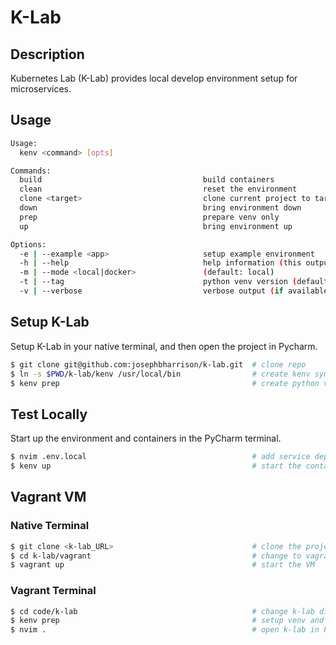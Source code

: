 # K-Lab

## Description

Kubernetes Lab (K-Lab) provides local develop environment setup for microservices.

## Usage

```sh
Usage:
  kenv <command> [opts]

Commands:
  build                                    build containers
  clean                                    reset the environment
  clone <target>                           clone current project to target
  down                                     bring environment down
  prep                                     prepare venv only
  up                                       bring environment up

Options:
  -e | --example <app>                     setup example environment
  -h | --help                              help information (this output)
  -m | --mode <local|docker>               (default: local)
  -t | --tag                               python venv version (default: 3.8.5)
  -v | --verbose                           verbose output (if available)
```

## Setup K-Lab

Setup K-Lab in your native terminal, and then open the project in Pycharm.

```sh
$ git clone git@github.com:josephbharrison/k-lab.git  # clone repo
$ ln -s $PWD/k-lab/kenv /usr/local/bin                # create kenv symlink
$ kenv prep                                           # create python virtual env
```

## Test Locally

Start up the environment and containers in the PyCharm terminal.

```sh
$ nvim .env.local                                     # add service deps, e.g. COMPOSE="redis etcd"
$ kenv up                                             # start the container services
```

## Vagrant VM

### Native Terminal

```sh
$ git clone <k-lab_URL>                               # clone the project
$ cd k-lab/vagrant                                    # change to vagrant directory
$ vagrant up                                          # start the VM
```

### Vagrant Terminal

```sh
$ cd code/k-lab                                       # change k-lab directory
$ kenv prep                                           # setup venv and HTTP example, then reload term
$ nvim .                                              # open k-lab in PyCharm
```
